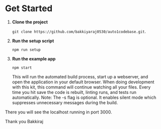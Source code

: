 
# Get Started

1. **Clone the project**

    `git clone https://github.com/bakkiyaraj0530/auto1codebase.git`.

2. **Run the setup script**

    `npm run setup`

3. **Run the example app**

    `npm start`

    This will run the automated build process, start up a webserver, and open the application in your default browser. When doing development with this kit, this command will continue watching all your files. Every time you hit save the code is rebuilt, linting runs, and tests run automatically. Note: The -s flag is optional. It enables silent mode which suppresses unnecessary messages during the build.

There you will see the localhost running in port 3000.


Thank you
Bakkiraj
